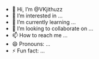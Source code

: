 - 👋 Hi, I’m @VKjithuzz
- 👀 I’m interested in ...
- 🌱 I’m currently learning ...
- 💞️ I’m looking to collaborate on ...
- 📫 How to reach me ...
- 😄 Pronouns: ...
- ⚡ Fun fact: ...

<!---
VKjithuzz/VKjithuzz is a ✨ special ✨ repository because its `README.md` (this file) appears on your GitHub profile.
You can click the Preview link to take a look at your changes.
--->
